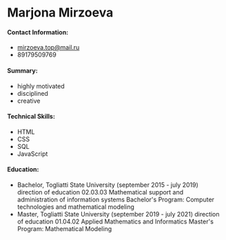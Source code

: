 # Marjona Mirzoeva
#### Contact Information: 
* mirzoeva.top@mail.ru
* 89179509769
#### Summary:  
* highly motivated
* disciplined
* creative
#### Technical Skills:
- HTML
- CSS
- SQL
- JavaScript
#### Education:
* Bachelor, Togliatti State University (september 2015 - july 2019)
direction of education 02.03.03 Mathematical support and administration of information systems
Bachelor's Program: Computer technologies and mathematical modeling
* Master, Togliatti State University (september 2019 - july 2021)
direction of education 01.04.02 Applied Mathematics and Informatics
Master's Program: Mathematical Modeling
